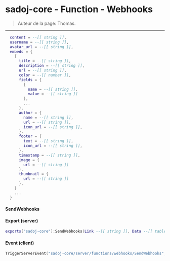 # sadoj-core - Function - Webhooks

> Auteur de la page: Thomas.

---

```lua
  content = --[[ string ]],
  username = --[[ string ]],
  avatar_url = --[[ string ]],
  embeds = {
    {
      title = --[[ string ]],
      description = --[[ string ]],
      url = --[[ string ]],
      color = --[[ number ]],
      fields = {
        {
          name = --[[ string ]],
          value = --[[ string ]]
        },
        ...
      },
      author = {
        name = --[[ string ]],
        url = --[[ string ]],
        icon_url = --[[ string ]],
      },
      footer = {
        text = --[[ string ]],
        icon_url = --[[ string ]],
      },
      timestamp = --[[ string ]],
      image = {
        url = --[[ string ]]
      },
      thumbnail = {
        url = --[[ string ]]
      },
    }
    ...
  }
```


#### SendWebhooks

<!-- tabs:start -->
#### **Export (server)**
```lua
exports["sadoj-core"]:SendWebhooks(Link --[[ string ]], Data --[[ table ]])
```

#### **Event (client)**
```lua
TriggerServerEvent("sadoj-core/server/functions/webhooks/SendWebhooks", Link --[[ string ]], Data --[[ table ]])
```
<!-- tabs:end -->